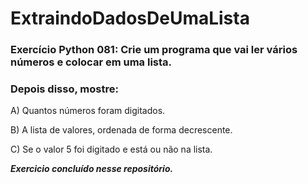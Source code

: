 # ExtraindoDadosDeUmaLista

### Exercício Python 081: Crie um programa que vai ler vários números e colocar em uma lista.
### Depois disso, mostre:

A) Quantos números foram digitados.

B) A lista de valores, ordenada de forma decrescente.

C) Se o valor 5 foi digitado e está ou não na lista.

**_Exercicio concluído nesse repositório._**
